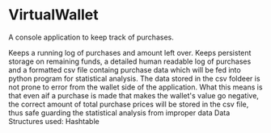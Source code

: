 # VirtualWallet
A console application to keep track of purchases. 

Keeps a running log of purchases and amount left over. Keeps persistent storage on remaining funds, a detailed human readable log of purchases and a formatted csv file containg purchase data which will be fed into python program for statistical analysis.
The data stored in the csv foldeer is not prone to error from the wallet side of the application.
What this means is that even aif a purchase is made that makes the wallet's value go negative, the correct amount of total purchase prices will be stored in the csv file, thus safe guarding the statistical analysis from improper data
Data Structures used:
Hashtable
